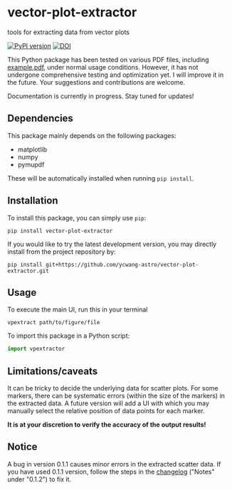 # vector-plot-extractor
tools for extracting data from vector plots

[![PyPI version](https://badge.fury.io/py/vector-plot-extractor.svg)](https://badge.fury.io/py/vector-plot-extractor) [![DOI](https://zenodo.org/badge/747124676.svg)](https://zenodo.org/doi/10.5281/zenodo.10588057)

This Python package has been tested on various PDF files, including [example.pdf](examples/example.pdf), under normal usage conditions. However, it has not undergone comprehensive testing and optimization yet. I will improve it in the future. Your suggestions and contributions are welcome.

Documentation is currently in progress. Stay tuned for updates!

<!--**Notes: For those concerned about extraction accuracy, see the [error report](docs/Error_analysis.ipynb) for reference.**-->

## Dependencies
This package mainly depends on the following packages:
- matplotlib
- numpy
- pymupdf

These will be automatically installed when running `pip install`.

## Installation
To install this package, you can simply use `pip`:
```
pip install vector-plot-extractor
```

If you would like to try the latest development version, you may directly install from the project repository by:
```
pip install git+https://github.com/ycwang-astro/vector-plot-extractor.git
```

## Usage
To execute the main UI, run this in your terminal
```
vpextract path/to/figure/file
```
To import this package in a Python script:
```Python
import vpextractor
```

## Limitations/caveats
It can be tricky to decide the underlying data for scatter plots. For some markers, there can be systematic errors (within the size of the markers) in the extracted data. A future version will add a UI with which you may manually select the relative position of data points for each marker.

**It is at your discretion to verify the accuracy of the output results!**

## Notice
A bug in version 0.1.1 causes minor errors in the extracted scatter data. If you have used 0.1.1 version, follow the steps in the [changelog](CHANGELOG.md#012) ("Notes" under "0.1.2") to fix it.
